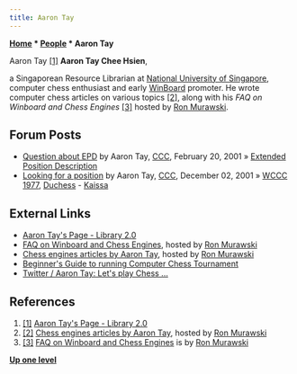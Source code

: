 ```yaml
---
title: Aaron Tay
---
```

**[Home](Home "Home") * [People](People "People") * Aaron Tay**

[](/www.library20.com/profiles/profile/show?id=AaronTay&xg_source=activity) Aaron Tay <a id="cite-note-1" href="#cite-ref-1">[1]</a>
**Aaron Tay Chee Hsien**,

a Singaporean Resource Librarian at [National University of Singapore](https://en.wikipedia.org/wiki/National_University_of_Singapore), computer chess enthusiast and early [WinBoard](WinBoard "WinBoard") promoter.
He wrote computer chess articles on various topics <a id="cite-note-2" href="#cite-ref-2">[2]</a>, along with his *FAQ on Winboard and Chess Engines* <a id="cite-note-3" href="#cite-ref-3">[3]</a> hosted by [Ron Murawski](Ron_Murawski "Ron Murawski").

## Forum Posts

- [Question about EPD](https://www.stmintz.com/ccc/index.php?id=155201) by Aaron Tay, [CCC](CCC "CCC"), February 20, 2001 » [Extended Position Description](Extended_Position_Description "Extended Position Description")
- [Looking for a position](https://www.stmintz.com/ccc/index.php?id=200064) by Aaron Tay, [CCC](CCC "CCC"), December 02, 2001 » [WCCC 1977](WCCC_1977 "WCCC 1977"), [Duchess](Duchess "Duchess") - [Kaissa](Kaissa "Kaissa")

## External Links

- [Aaron Tay's Page - Library 2.0](https://www.library20.com/profiles/profile/show?id=AaronTay&xg_source=activity)
- [FAQ on Winboard and Chess Engines](http://www.horizonchess.com/FAQ/Winboard/index.html), hosted by [Ron Murawski](Ron_Murawski "Ron Murawski")
- [Chess engines articles by Aaron Tay](http://www.horizonchess.com/FAQ/Winboard/article.html), hosted by [Ron Murawski](Ron_Murawski "Ron Murawski")
- [Beginner's Guide to running Computer Chess Tournament](http://www.horizonchess.com/FAQ/Winboard/computer.html)
- [Twitter / Aaron Tay: Let's play Chess ...](https://twitter.com/aarontay/status/15023914670)

## References

1. <a id="cite-ref-1" href="#cite-note-1">[1]</a> [Aaron Tay's Page - Library 2.0](https://www.library20.com/profiles/profile/show?id=AaronTay&xg_source=activity)
1. <a id="cite-ref-2" href="#cite-note-2">[2]</a> [Chess engines articles by Aaron Tay](http://www.horizonchess.com/FAQ/Winboard/article.html), hosted by [Ron Murawski](Ron_Murawski "Ron Murawski")
1. <a id="cite-ref-3" href="#cite-note-3">[3]</a> [FAQ on Winboard and Chess Engines](http://www.horizonchess.com/FAQ/Winboard/index.html) is by [Ron Murawski](Ron_Murawski "Ron Murawski")

**[Up one level](People "People")**

